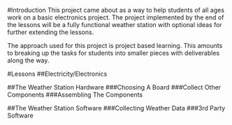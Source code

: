 #Introduction
This project came about as a way to help students of all ages work on a basic electronics project.  The project implemented by the end of the lessons will be a fully functional weather station with optional ideas for further extending the lessons.

The approach used for this project is project based learning.  This amounts to breaking up the tasks for students into smaller pieces with deliverables along the way.

#Lessons
##Electricity/Electronics

##The Weather Station Hardware
###Choosing A Board
###Collect Other Components
###Assembling The Components

##The Weather Station Software
###Collecting Weather Data
###3rd Party Software 